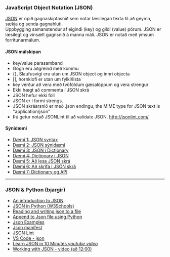 ### JavaScript Object Notation (JSON) 
[JSON](https://developer.mozilla.org/en-US/docs/Web/JavaScript/Reference/Global_Objects/JSON) er opið gagnaskiptasnið sem notar læsilegan texta til að geyma, sækja og senda gagnahluti. <br>
Uppbygging samanstendur af eigindi (key) og gildi (value) pörum. 
JSON er læsilegt og vinsælt gagnsnið á manna máli. JSON er notað með ýmsum forritunarmálum.


#### JSON málskipan
 * key/value parasamband
 * Gögn eru aðgreind með kommu
 * {}, Slaufusvigi eru utan um JSON object og innri objecta 
 * [], hornklofi er utan um fylki/lista
 * key verður að vera með tvöföldum gæsalöppum og vera strengur
 * Ekki hægt að commenta í JSON skrá
 * JSON hefur ekki föll
 * JSON er í formi strengs.
 * JSON skráarsnið er með .json endingu, the MIME type for JSON text is "application/json"
 * Þú getur notað JSONLint til að validate JSON. http://jsonlint.com/ 

#### Sýnidæmi

* [Dæmi 1: JSON syntax](1_JSON_Syntax.json)
* [Dæmi 2: JSON sýnidæmi](2_JSON_EXAMPLES.json)
* [Dæmi 3: JSON í Dictionary](3_JsonToDictionary.py)
* [Dæmi 4: Dictionary í JSON](4_dictionaryToJson.py)
* [Dæmi 5: Að lesa JSON skrá](5_lesa_skra.py)
* [Dæmi 6: Að skrifa í JSON skrá](6_skrifa_skra.py)
* [Dæmi 7: Dictionary og API](dictionary_API.py)


---

### JSON & Python (bjargir)

* [An introduction to JSON](https://towardsdatascience.com/an-introduction-to-json-c9acb464f43e)
* [JSON in Python (W3Schools)](https://www.w3schools.com/python/python_json.asp)
* [Reading and writing json to a file](https://www.geeksforgeeks.org/reading-and-writing-json-to-a-file-in-python/)
* [Append to Json file using Python](https://www.geeksforgeeks.org/append-to-json-file-using-python/)
* [Json Examples](https://json.org/example.html)
* [Json manifest](https://developers.google.com/web/fundamentals/web-app-manifest/?utm_source=devtools)
* [JSON Lint](https://jsonlint.com/)
* [VS Code - json](https://code.visualstudio.com/docs/languages/json)
* [Learn JSON in 10 Minutes  _youtube video_](https://www.youtube.com/watch?v=iiADhChRriM)
* [Working with JSON - video (að 12:00)](https://www.youtube.com/watch?v=9N6a-VLBa2I)


